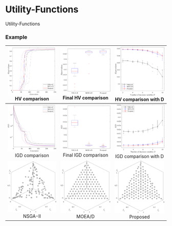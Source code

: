 # Utility-Functions
 Utility-Functions

### Example
|![](Data/DTLZ1_M3_D7HVGen.png)HV comparison|![](Data/DTLZ1_M3_D7HVAlg.png)Final HV comparison|![](Data/DTLZ1_M3_DHVParam.png)HV comparison with D|
|:-:|:-:|:-:|
|![](Data/DTLZ1_M3_D7IGDGen.png)IGD comparison|![](Data/DTLZ1_M3_D7IGDAlg.png)Final IGD comparison|![](Data/DTLZ1_M3_DIGDParam.png)IGD comparison with D|
|![](Data/DTLZ1_M3_D7NSGAII.png)NSGA-II|![](Data/DTLZ1_M3_D7MOEAD.png)MOEA/D|![](Data/DTLZ1_M3_D7MOEADILD.png)Proposed|
